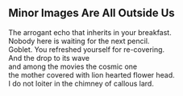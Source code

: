 Minor Images Are All Outside Us
-------------------------------
The arrogant echo that inherits in your breakfast.  
Nobody here is waiting for the next pencil.  
Goblet. You refreshed yourself for re-covering.  
And the drop to its wave  
and among the movies the cosmic one  
the mother covered with lion hearted flower head.  
I do not loiter in the chimney of callous lard.  
